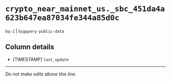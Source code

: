 # `crypto_near_mainnet_us._sbc_451da4a623b647ea87034fe344a85d0c`
`bq-1` | `bigquery-public-data`

## Column details
* [TIMESTAMP] `last_update`

-------------------------------------------------------------------------------
*Do not make edits above this line.*
